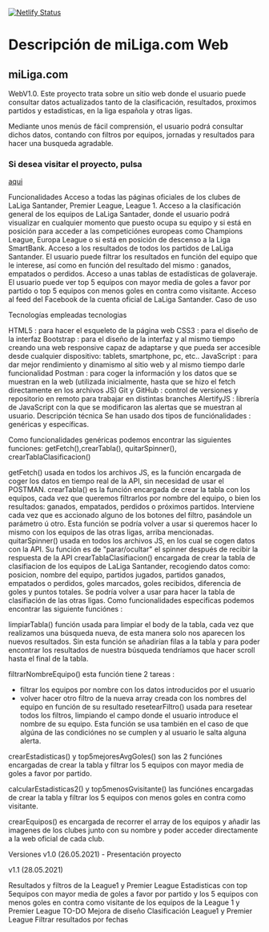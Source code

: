 
[![Netlify Status](https://api.netlify.com/api/v1/badges/cb42918c-7c9c-4528-98cc-b2e44661d6a4/deploy-status)](https://app.netlify.com/sites/miliga/deploys)
<h1>Descripción de miLiga.com Web</h1>
<h2>miLiga.com</h2> <p>WebV1.0. Este proyecto trata sobre un sitio web donde el usuario puede consultar datos actualizados tanto de la clasificación, resultados, proximos partidos y estadisticas, en la liga española y otras ligas.</p>

<p>Mediante unos menús de fácil comprensión, el usuario podrá consultar dichos datos, contando con filtros por equipos, jornadas y resultados para hacer una busqueda agradable.</p>



<h3>Si desea visitar el proyecto, pulsa </h3><a href="https://miliga.netlify.app.">aqui</a>

Funcionalidades
Acceso a todas las páginas oficiales de los clubes de LaLiga Santander, Premier League, League 1.
Acceso a la clasificación general de los equipos de LaLiga Santader, donde el usuario podrá visualizar en cualquier momento que puesto ocupa su equipo y si está en posición para acceder a las competiciónes europeas como Champions League, Europa League o si está en posición de descenso a la Liga SmartBank.
Acceso a los resultados de todos los partidos de LaLiga Santander. El usuario puede filtrar los resultados en función del equipo que le interese, así como en función del resultado del mismo : ganados, empatados o perdidos.
Acceso a unas tablas de estadísticas de golaveraje. El usuario puede ver top 5 equipos con mayor media de goles a favor por partido o top 5 equipos con menos goles en contra como visitante.
Acceso al feed del Facebook de la cuenta oficial de LaLiga Santander.
Caso de uso


Tecnologías empleadas
tecnologias

HTML5 : para hacer el esqueleto de la página web
CSS3 : para el diseño de la interfaz
Bootstrap : para el diseño de la interfaz y al mismo tiempo creando una web responsive capaz de adaptarse y que pueda ser accesible desde cualquier dispositivo: tablets, smartphone, pc, etc..
JavaScript : para dar mejor rendimiento y dinamismo al sitio web y al mismo tiempo darle funcionalidad
Postman : para coger la información y los datos que se muestran en la web (utilizada inicialmente, hasta que se hizo el fetch directamente en los archivos JS)
Git y GitHub : control de versiones y repositorio en remoto para trabajar en distintas branches
AlertifyJS : librería de JavaScript con la que se modificaron las alertas que se muestran al usuario.
Descripción técnica
Se han usado dos tipos de funciónalidades : genéricas y específicas.

Como funcionalidades genéricas podemos encontrar las siguientes funciones: getFetch(),crearTabla(), quitarSpinner(), crearTablaClasificacion()

getFetch() usada en todos los archivos JS, es la función encargada de coger los datos en tiempo real de la API, sin necesidad de usar el POSTMAN.
crearTabla() es la función encargada de crear la tabla con los equipos, cada vez que queremos filtrarlos por nombre del equipo, o bien los resultados: ganados, empatados, perdidos o próximos partidos. Interviene cada vez que es accionado alguno de los botones del filtro, pasándole un parámetro ú otro. Esta función se podría volver a usar si queremos hacer lo mismo con los equipos de las otras ligas, arriba mencionadas.
quitarSpinner() usada en todos los archivos JS, en los cual se cogen datos con la API. Su función es de "parar/ocultar" el spinner después de recibir la respuesta de la API
crearTablaClasifiacion() encargada de crear la tabla de clasifiacion de los equipos de LaLiga Santander, recogiendo datos como: posicion, nombre del equipo, partidos jugados, partidos ganados, empatados o perdidos, goles marcados, goles recibidos, diferencia de goles y puntos totales. Se podría volver a usar para hacer la tabla de clasifiación de las otras ligas.
Como funcionalidades especificas podemos encontrar las siguiente funciónes :

limpiarTabla() función usada para limpiar el body de la tabla, cada vez que realizamos una búsqueda nueva, de esta manera solo nos aparecen los nuevos resultados. Sin esta función se añadirían filas a la tabla y para poder encontrar los resultados de nuestra búsqueda tendríamos que hacer scroll hasta el final de la tabla.

filtrarNombreEquipo() esta función tiene 2 tareas :

- filtrar los equipos por nombre con los datos introducidos por el usuario
- volver hacer otro filtro de la nueva array creada con los nombres del equipo en función de su resultado
resetearFiltro() usada para resetear todos los filtros, limpiando el campo donde el usuario introduce el nombre de su equipo. Esta función se usa también en el caso de que algúna de las condiciónes no se cumplen y al usuario le salta alguna alerta.

crearEstadisticas() y top5mejoresAvgGoles() son las 2 funciónes encargadas de crear la tabla y filtrar los 5 equipos con mayor media de goles a favor por partido.

calcularEstadisticas2() y top5menosGvisitante() las funciónes encargadas de crear la tabla y filtrar los 5 equipos con menos goles en contra como visitante.

crearEquipos() es encargada de recorrer el array de los equipos y añadir las imagenes de los clubes junto con su nombre y poder acceder directamente a la web oficial de cada club.

Versiones
v1.0 (26.05.2021) - Presentación proyecto

v1.1 (28.05.2021)

Resultados y filtros de la League1 y Premier League
Estadisticas con top 5equipos con mayor media de goles a favor por partido y los 5 equipos con menos goles en contra como visitante de los equipos de la League 1 y Premier League
TO-DO
Mejora de diseño
Clasificación League1 y Premier League
Filtrar resultados por fechas

